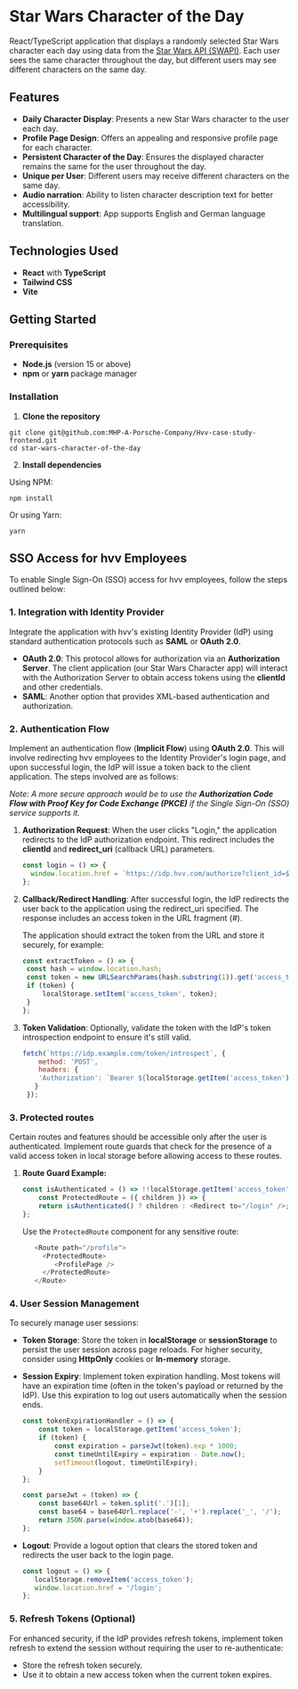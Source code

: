# Star Wars Character of the Day

React/TypeScript application that displays a randomly selected Star Wars character each day using data from the [Star Wars API (SWAPI)](https://swapi.dev/). Each user sees the same character throughout the day, but different users may see different characters on the same day.

## Features

- **Daily Character Display**: Presents a new Star Wars character to the user each day.
- **Profile Page Design**: Offers an appealing and responsive profile page for each character.
- **Persistent Character of the Day**: Ensures the displayed character remains the same for the user throughout the day.
- **Unique per User**: Different users may receive different characters on the same day.
- **Audio narration**: Ability to listen character description text for better accessibility. 
- **Multilingual support**: App supports English and German language translation. 

## Technologies Used

- **React** with **TypeScript**
- **Tailwind CSS**
- **Vite**

## Getting Started

### Prerequisites

- **Node.js** (version 15 or above)
- **npm** or **yarn** package manager

### Installation

1. **Clone the repository**

```
git clone git@github.com:MHP-A-Porsche-Company/Hvv-case-study-frontend.git
cd star-wars-character-of-the-day
```

2. **Install dependencies**

Using NPM:
 ```
npm install
 ```
Or using Yarn:
 ```
yarn
 ```





## SSO Access for hvv Employees

To enable Single Sign-On (SSO) access for hvv employees, follow the steps outlined below:

### 1. Integration with Identity Provider

Integrate the application with hvv's existing Identity Provider (IdP) using standard authentication protocols such as **SAML** or **OAuth 2.0**.

- **OAuth 2.0**: This protocol allows for authorization via an **Authorization Server**. The client application (our Star Wars Character app) will interact with the Authorization Server to obtain access tokens using the **clientId** and other credentials.
- **SAML**: Another option that provides XML-based authentication and authorization.

### 2. Authentication Flow

Implement an authentication flow (**Implicit Flow**) using **OAuth 2.0**. This will involve redirecting hvv employees to the Identity Provider's login page, and upon successful login, the IdP will issue a token back to the client application. The steps involved are as follows:

_Note: A more secure approach would be to use the **Authorization Code Flow with Proof Key for Code Exchange (PKCE)** if the Single Sign-On (SSO) service supports it._

1. **Authorization Request**: When the user clicks "Login," the application redirects to the IdP authorization endpoint. This redirect includes the **clientId** and **redirect_uri** (callback URL) parameters.

   ```javascript
   const login = () => {
     window.location.href = `https://idp.hvv.com/authorize?client_id=${CLIENT_ID}&redirect_uri=${REDIRECT_URI}&response_type=token`;
   };

2. **Callback/Redirect Handling**: After successful login, the IdP redirects the user back to the application using the redirect_uri specified. The response includes an access token in the URL fragment (#).

   The application should extract the token from the URL and store it securely, for example:

   ```javascript
   const extractToken = () => {
    const hash = window.location.hash;
    const token = new URLSearchParams(hash.substring(1)).get('access_token');
    if (token) {
        localStorage.setItem('access_token', token);
    }
   };

3. **Token Validation**: Optionally, validate the token with the IdP's token introspection endpoint to ensure it's still valid.

   ```javascript
   fetch(`https://idp.example.com/token/introspect`, {
       method: 'POST',
       headers: {
       'Authorization': `Bearer ${localStorage.getItem('access_token')}`
      }
    });

### 3. Protected routes

Certain routes and features should be accessible only after the user is authenticated. Implement route guards that check for the presence of a valid access token in local storage before allowing access to these routes.

1. **Route Guard Example:**

    ```javascript
   const isAuthenticated = () => !!localStorage.getItem('access_token');
        const ProtectedRoute = ({ children }) => {
        return isAuthenticated() ? children : <Redirect to="/login" />;
    };
   ```

    Use the `ProtectedRoute` component for any sensitive route:
    ```javascript
       <Route path="/profile">
         <ProtectedRoute>
            <ProfilePage />
         </ProtectedRoute>
       </Route>
   ```

### 4. User Session Management

To securely manage user sessions:

- **Token Storage**: Store the token in **localStorage** or **sessionStorage** to persist the user session across page reloads. For higher security, consider using **HttpOnly** cookies or **In-memory** storage.
- **Session Expiry**: Implement token expiration handling. Most tokens will have an expiration time (often in the token's payload or returned by the IdP). Use this expiration to log out users automatically when the session ends.

    ```javascript
    const tokenExpirationHandler = () => {
        const token = localStorage.getItem('access_token');
        if (token) {
            const expiration = parseJwt(token).exp * 1000;
            const timeUntilExpiry = expiration - Date.now();
            setTimeout(logout, timeUntilExpiry);
        }
    };

    const parseJwt = (token) => {
        const base64Url = token.split('.')[1];
        const base64 = base64Url.replace('-', '+').replace('_', '/');
        return JSON.parse(window.atob(base64));
    };
   ```
- **Logout**: Provide a logout option that clears the stored token and redirects the user back to the login page.
    ```javascript
    const logout = () => {
       localStorage.removeItem('access_token');
       window.location.href = '/login';
    };
   ```

### 5. Refresh Tokens (Optional)
For enhanced security, if the IdP provides refresh tokens, implement token refresh to extend the session without requiring the user to re-authenticate:

- Store the refresh token securely.
- Use it to obtain a new access token when the current token expires.